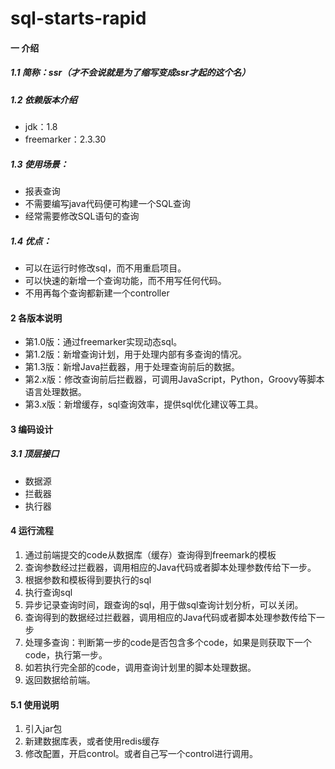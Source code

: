 # sql-starts-rapid

#### 一 介绍
##### 1.1 简称：ssr（才不会说就是为了缩写变成ssr才起的这个名）

##### 1.2 依赖版本介绍
* jdk：1.8
* freemarker：2.3.30

##### 1.3 使用场景：
* 报表查询
* 不需要编写java代码便可构建一个SQL查询
* 经常需要修改SQL语句的查询

##### 1.4 优点：

* 可以在运行时修改sql，而不用重启项目。
* 可以快速的新增一个查询功能，而不用写任何代码。
* 不用再每个查询都新建一个controller

#### 2 各版本说明
* 第1.0版：通过freemarker实现动态sql。
* 第1.2版：新增查询计划，用于处理内部有多查询的情况。
* 第1.3版：新增Java拦截器，用于处理查询前后的数据。
* 第2.x版：修改查询前后拦截器，可调用JavaScript，Python，Groovy等脚本语言处理数据。
* 第3.x版：新增缓存，sql查询效率，提供sql优化建议等工具。

#### 3 编码设计

##### 3.1 顶层接口

* 数据源
* 拦截器
* 执行器

#### 4 运行流程

1. 通过前端提交的code从数据库（缓存）查询得到freemark的模板
2. 查询参数经过拦截器，调用相应的Java代码或者脚本处理参数传给下一步。
3. 根据参数和模板得到要执行的sql
4. 执行查询sql
5. 异步记录查询时间，跟查询的sql，用于做sql查询计划分析，可以关闭。
6. 查询得到的数据经过拦截器，调用相应的Java代码或者脚本处理参数传给下一步
7. 处理多查询：判断第一步的code是否包含多个code，如果是则获取下一个code，执行第一步。
8. 如若执行完全部的code，调用查询计划里的脚本处理数据。
9. 返回数据给前端。

#### 5.1 使用说明

1. 引入jar包
2. 新建数据库表，或者使用redis缓存
3. 修改配置，开启control。或者自己写一个control进行调用。